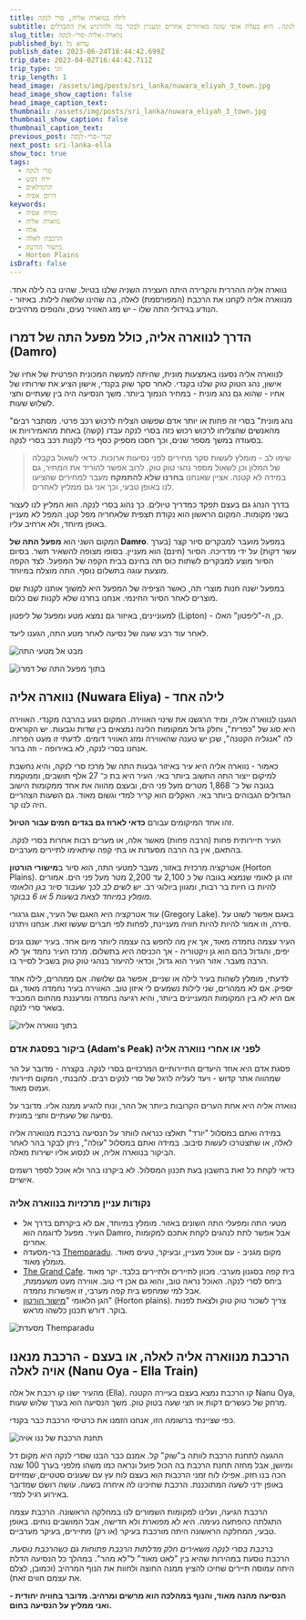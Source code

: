 ```yaml
---
title: לילה בנווארה אליה, סרי לנקה
subtitle: נווארה אליה נמצאת באיזור מטעי התה הההרי והגבוה של מרכז סרי לנקה. היא בעלת אופי שונה מאיזורים אחרים ומעניין לבקר בה ולהרגיש את ההבדלים.
slug_title: נווארה-אליה-סרי-לנקה
published_by: עדוא גל
publish_date: 2023-06-24T16:44:42.699Z
trip_date: 2023-04-02T16:44:42.711Z
trip_type: זוגי
trip_length: 1
head_image: /assets/img/posts/sri_lanka/nuwara_eliyah_3_town.jpg
head_image_show_caption: false
head_image_caption_text:
thumbnail: /assets/img/posts/sri_lanka/nuwara_eliyah_3_town.jpg
thumbnail_show_caption: false
thumbnail_caption_text:
previous_post: קנדי-סרי-לנקה
next_post: sri-lanka-ella
show_toc: true
tags:
  - סרי לנקה
  - ירח דבש
  - תרמילאים
  - דרום אסיה
keywords:
  - מזרח אסיה
  - נווארה אליה
  - אלה
  - הרכבת לאלה
  - מישור הורטון
  - Horton Plains
isDraft: false
---
```


נווארה אליה ההררית והקרירה היתה העצירה השניה שלנו בטיול. שהינו בה לילה אחד. מנווארה אליה לקחנו את הרכבת (המפורסמת) לאלה, בה שהינו שלושה לילות. באיזור - הנודע בגידולי התה שלו - יש מזג האוויר נעים, והנופים מרהיבים.

## **הדרך לנווארה אליה, כולל מפעל התה של דמרו (Damro)**

לנווארה אליה נסענו באמצעות מונית, שהיתה למעשה המכונית הפרטית של אחיו של אישון, נהג הטוק טוק שלנו בקנדי. לאחר סקר שוק בקנדי, אישון הציע את שירותיו של אחיו - שהוא גם נהג מונית - במחיר הנמוך ביותר. משך הנסיעה היה בין שעתיים וחצי לשלוש שעות.

"נהג מונית" בסרי זה פחות או יותר אדם שפשוט הצליח לרכוש רכב פרטי. מסתבר רבים מהאנשים שהצליחו לרכוש רכוש כזה בסרי לנקה עבדו (קשה) באחת מהאמירויות או בסעודה במשך מספר שנים, וכך חסכו מספיק כסף כדי לקנות רכב בסרי לנקה.

> שימו לב - מומלץ לעשות סקר מחירים לפני נסיעות ארוכות. כדאי לשאול בקבלה של המלון וכן לשאול מספר נהגי טוק טוק. לרוב אפשר להוריד את המחיר, גם במידה לא קטנה. אציין שאנחנו **בחרנו שלא להתמקח** מעבר למחירים שהציעו לנו באופן טבעי, וכך אני גם ממליץ לאחרים.

בדרך הנהג גם בעצם תפקד כמדריך טיולים. כך נהוג בסרי לנקה. הוא המליץ לנו לעצור בשני מקומות. המקום הראשון הוא נקודת תצפית שלאחריה מפל קטן. המפל לא מעניין באופן מיוחד, ולא ארחיב עליו. 

המקום השני הוא **מפעל התה של Damro**. במפעל מועבר למבקרים סיור קצר (בערך עשר דקות) על ידי מדריכה. הסיור (חינם) הוא מעניין. בסופו מצופה להשאיר תשר. בסיום הסיור מוצע למבקרים לשתות כוס תה בחינם בבית הקפה של המפעל. לצד הקפה מוצעת עוגה בתשלום נוסף. התה מוצלח במיוחד. 

במפעל ישנה חנות מוצרי תה, כאשר הציפיה של המפעל היא למשוך אותנו לקנות שם מוצרים לאחר הסיור החינמי. אנחנו בחרנו שלא לקנות שם כלום.

למעוניינים, באיזור גם נמצא מטע ומפעל של ליפטון (Lipton) - כן, ה-"ליפטון" האלו.

לאחר עוד רבע שעה של נסיעה לאחר מטע התה, הגענו ליעד.

![מבט אל מטעי התה](/assets/img/posts/sri_lanka/nuwara_eliyah_1_tea.jpg "מבט אל מטעי התה")

![בתוך מפעל התה של דמרו](/assets/img/posts/sri_lanka/nuwara_eliyah_2_tea2.jpg "בתוך מפעל התה של דמרו")

## **נווארה אליה (Nuwara Eliya) - לילה אחד**

הגענו לנווארה אליה, ומיד הרגשנו את שינוי האווירה. המקום רגוע בהרבה מקנדי. האווירה היא סוג של "כפרית", וחלק גדול ממקומות הלינה נמצאים בין שדות וגבעות. יש הקוראים לה "אנגליה הקטנה", שכן יש טענה שהאווירה ומזג האוויר דומים. לדעתי זו מעט הפרזה. אנחנו בסרי לנקה, לא באירופה - וזה ברור.

כאמור - נווארה אליה היא עיר באיזור גבעות התה של מרכז סרי לנקה, והיא נחשבת למיקום ייצור התה החשוב ביותר באי. העיר היא בת כ־ 27 אלף תושבים, וממוקמת בגובה של כ־ 1,868 מטרים מעל פני הים, ובעצם מהווה את אחד ממקומות הישוב הגדולים הגבוהים ביותר באי. האקלים הוא קריר למדי וגשום מאוד. גם השעות הצהריים היה לנו קר. 

זהו אחד המיקומים עבורם **כדאי לארוז גם בגדים חמים עבור הטיול**.

העיר תיירותית פחות (הרבה פחות) מאשר אלה, או מערים רבות אחרות בסרי לנקה. בהתאם, אין בה הרבה מסעדות או בתי קפה שיתאימו לתיירים מערביים.

אטרקציה מרכזית באזור, מעבר למטעי התה, הוא סיור ב**מישורי הורטון** (Horton Plains). זהו גן לאומי שנמצא בגובה של כ 2,100 עד 2,200 מטר מעל פני הים. אמורים להיות בו חיות בר רבות, ומגוון ביולוגי רב. _יש לשים לב לכך שעבור סיור בגן הלאומי מומלץ במיוחד לצאת בשעות 5 או 6 בבוקר_.

עוד אטרקציה היא האגם של העיר, אגם גרגורי (Gregory Lake). באגם אפשר לשוט על סירה, וזו אמור להיות להיות חוויה מעניינת, לפחות לפי חברים שעשו זאת. אנחנו ויתרנו.

העיר עצמה נחמדה מאוד, אך אין מה לחפש בה עצמה ליותר מיום אחד. בעיר ישנם גנים יפים, והגדול בהם הוא גן ויקטוריה - אך הכניסה היא בתשלום. מרכז העיר נחמד אך לא הרבה מעבר. אזור העיר הוא גדול, וכדאי להיעזר בנהגי טוק טוק בשביל לסייר בו. 

לדעתי, מומלץ לשהות בעיר לילה או שניים, אפשר גם שלושה. אם ממהרים, לילה אחד יספיק. אם לא ממהרים, שני לילות נשמעים לי איזון טוב. האווירה בעיר נחמדה מאוד, גם אם היא לא בין המקומות המעניינים ביותר, והיא רגיעה נחמדה ומרעננת מהחום המכביד בשאר סרי לנקה.

![בתוך נווארה אליה](/assets/img/posts/sri_lanka/nuwara_eliyah_5_town2.jpg "בתוך נווארה אליה")

### **ביקור בפסגת אדם (Adam's Peak) לפני או אחרי נווארה אליה**

פסגת אדם היא אחד היעדים התיירותיים המרכזיים בסרי לנקה. בקצרה - מדובר על הר שמהווה אתר קדוש - ויעד לעליה לרגל של סרי לנקים רבים. להבנתי, המקום תיירותי ועמוס מאוד.

נווארה אליה היא אחת הערים הקרובות ביותר אל ההר, ונוח להגיע ממנה אליו. מדובר על נסיעה של שעתיים וחצי במונית.

במידה ואתם במסלול "יורד" תאלצו כנראה לוותר על הנסיעה ברכבת מנווארה אליה לאלה, או שתצטרכו לעשות סיבוב. במידה ואתם במסלול "עולה", ניתן לבקר בהר לאחר הביקור בנווארה אליה, או לנסוע אליו ישירות מאלה. 

כדאי לקחת כל זאת בחשבון בעת תכנון המסלול. לא ביקרנו בהר ולא אוכל לספר רשמים אישיים. 


### **נקודות עניין מרכזיות בנווארה אליה**

- מטעי התה ומפעלי התה השונים באזור. מומלץ במיוחד, אם לא ביקרתם בדרך אל העיר. מפעל לדוגמה הוא Damro, אבל אפשר לתת לנהגים לקחת אתכם למקומות אחרים. 
- בר-מסעדה [Themparadu](https://goo.gl/maps/AQWFwcnSmwxYPcVy8). מקום מגניב - עם אוכל מעניין, ובעיקר, טעים מאוד. מומלץ מאוד.
- [The Grand Cafe](https://goo.gl/maps/pQ5xMhraCdFLGZrs5). בית קפה בסגנון מערבי. מכוון לתיירים ולתיירים בלבד. יקר מאוד ביחס לסרי לנקה. האוכל נראה טוב, והוא גם אכן די טוב. אווירה מעט משעממת, אבל למי שמחפש בית קפה מערבי, זו אפשרות נחמדה.
- הגן הלאומי "[מישור הורטון](https://en.wikipedia.org/wiki/Horton_Plains_National_Park)" (Horton plains). צריך לשכור טוק טוק ולצאת לפנות בוקר. דורש תכנון כלשהו מראש.

![מסעדת Themparadu](/assets/img/posts/sri_lanka/nuwara_eliyah_4_Themparadu.jpg "בתוך מסעדת Themparadu")

## **הרכבת מנווארה אליה לאלה, או בעצם - הרכבת מנאנו אויה לאלה (Nanu Oya - Ella Train)**

מהעיר ישנו קו רכבת אל אלה (Ella). קו הרכבת נמצא בעצם בעיירה הקטנה Nanu Oya, מרחק של כעשרים דקות או חצי שעה בטוק טוק. משך הנסיעה הוא בערך שלוש שעות.

כפי שציינתי ברשומה הזו, אנחנו הזמנו את כרטיסי הרכבת כבר בקנדי.

![תחנת הרכבת של ננו אויה](/assets/img/posts/sri_lanka/nuwara_eliyah_6_train.jpg "בתוך תחנת הרכבת של ננו אויה")

ההגעה לתחנת הרכבת לוותה ב"שוק" קל. אמנם כבר הבנו שסרי לנקה היא מקום דל ומיושן, אבל מחזה תחנת הרכבת בה הכול פועל ונראה כמו משהו מלפני בערך 100 שנה הכה בנו חזק. אפילו לוח זמני הרכבות הוא בעצם לוח עץ עם שעונים סטטיים, שמזיזים באופן ידני לשעה המתוכננת. הרכבת שחיכינו לה איחרה בשעה. עושה רושם שמדובר באירוע רגיל למדי.

הרכבת הגיעה, ועלינו למקומות השמורים לנו במחלקה הראשונה. הרכבת עצמה התגלתה כהפתעה נעימה. היא לא מפוארת ולא חדישה, אבל המושבים נוחים. באופן טבעי, המחלקה הראשונה היתה מורכבת בעיקר (או רק) מתיירים, בעיקר מערביים.

*ברכבת בסרי לנקה משאירים חלק מדלתות הרכבת פתוחות גם כשהרכבת נוסעת*. הרכבת נוסעת במהירות שהיא בין "לאט מאוד" ל"לא מהר". במהלך כל הנסיעה הדלת היתה עמוסה תיירים שחיכו להציץ ממנה החוצה ולחוות את הנוף המרהיב (וכמובן, לצלם את עצמם חווים זאת).

**הנסיעה מהנה מאוד, והנוף במהלכה הוא מרשים ומרהיב. מדובר בחוויה יחודית - ואני ממליץ על הנסיעה בחום.**